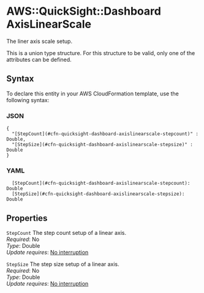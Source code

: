 # AWS::QuickSight::Dashboard AxisLinearScale<a name="aws-properties-quicksight-dashboard-axislinearscale"></a>

The liner axis scale setup\.

This is a union type structure\. For this structure to be valid, only one of the attributes can be defined\.

## Syntax<a name="aws-properties-quicksight-dashboard-axislinearscale-syntax"></a>

To declare this entity in your AWS CloudFormation template, use the following syntax:

### JSON<a name="aws-properties-quicksight-dashboard-axislinearscale-syntax.json"></a>

```
{
  "[StepCount](#cfn-quicksight-dashboard-axislinearscale-stepcount)" : Double,
  "[StepSize](#cfn-quicksight-dashboard-axislinearscale-stepsize)" : Double
}
```

### YAML<a name="aws-properties-quicksight-dashboard-axislinearscale-syntax.yaml"></a>

```
  [StepCount](#cfn-quicksight-dashboard-axislinearscale-stepcount): Double
  [StepSize](#cfn-quicksight-dashboard-axislinearscale-stepsize): Double
```

## Properties<a name="aws-properties-quicksight-dashboard-axislinearscale-properties"></a>

`StepCount` <a name="cfn-quicksight-dashboard-axislinearscale-stepcount"></a>
The step count setup of a linear axis\.  
_Required_: No  
_Type_: Double  
_Update requires_: [No interruption](https://docs.aws.amazon.com/AWSCloudFormation/latest/UserGuide/using-cfn-updating-stacks-update-behaviors.html#update-no-interrupt)

`StepSize` <a name="cfn-quicksight-dashboard-axislinearscale-stepsize"></a>
The step size setup of a linear axis\.  
_Required_: No  
_Type_: Double  
_Update requires_: [No interruption](https://docs.aws.amazon.com/AWSCloudFormation/latest/UserGuide/using-cfn-updating-stacks-update-behaviors.html#update-no-interrupt)
